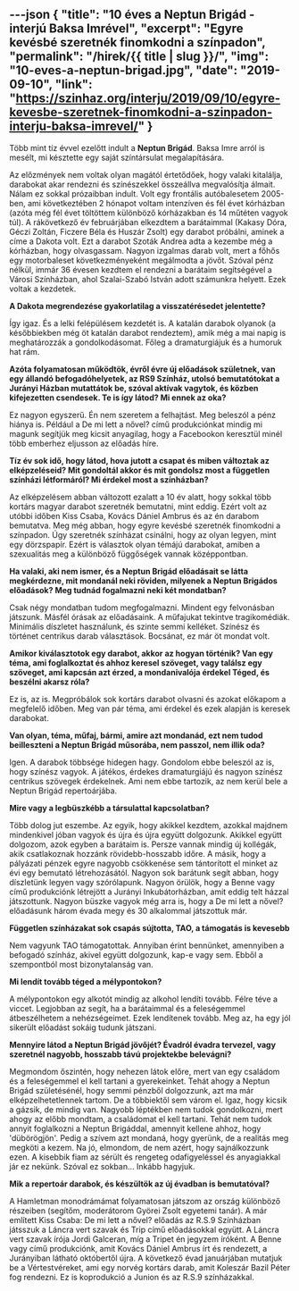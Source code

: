 ---json
{
    "title": "10 éves a Neptun Brigád - interjú Baksa Imrével",
    "excerpt": "Egyre kevésbé szeretnék finomkodni a színpadon",
    "permalink": "/hirek/{{ title | slug }}/",
    "img": "10-eves-a-neptun-brigad.jpg",
    "date": "2019-09-10",
    "link": "https://szinhaz.org/interju/2019/09/10/egyre-kevesbe-szeretnek-finomkodni-a-szinpadon-interju-baksa-imrevel/"
}
---

Több mint tíz évvel ezelőtt indult a **Neptun Brigád**. Baksa Imre arról is mesélt, mi késztette egy saját színtársulat megalapítására.

Az előzmények nem voltak olyan magától értetődőek, hogy valaki kitalálja, darabokat akar rendezni és színészekkel összeállva megvalósítja álmait. Nálam ez sokkal prózaibban indult. Volt egy frontális autóbalesetem 2005-ben, ami következtében 2 hónapot voltam intenzíven és fél évet kórházban (azóta még fél évet töltöttem különböző kórházakban és 14 műtéten vagyok túl). A rákövetkező év februárjában elkezdtem a barátaimmal (Kakasy Dóra, Géczi Zoltán, Ficzere Béla és Huszár Zsolt) egy darabot próbálni, aminek a címe a Dakota volt. Ezt a darabot Szoták Andrea adta a kezembe még a kórházban, hogy olvasgassam. Nagyon izgalmas darab volt, mert a főhős egy motorbaleset következményeként megálmodta a jövőt. Szóval pénz nélkül, immár 36 évesen kezdtem el rendezni a barátaim segítségével a Városi Színházban, ahol Szalai-Szabó István adott számunkra helyett. Ezek voltak a kezdetek.

**A Dakota megrendezése gyakorlatilag a visszatérésedet jelentette?**

Így igaz. És a lelki felépülésem kezdetét is. A katalán darabok olyanok (a későbbiekben még öt katalán darabot rendeztem), amik még a mai napig is meghatározzák a gondolkodásomat. Főleg a dramaturgiájuk és a humoruk hat rám.

**Azóta folyamatosan működtök, évről évre új előadások születnek, van egy állandó befogadóhelyetek, az RS9 Színház, utolsó bemutatótokat a Jurányi Házban mutattátok be, szóval aktívak vagytok, és közben kifejezetten csendesek. Te is így látod? Mi ennek az oka?**

Ez nagyon egyszerű. Én nem szeretem a felhajtást. Meg beleszól a pénz hiánya is. Például a De mi lett a nővel? című produkciónkat mindig mi magunk segítjük meg kicsit anyagilag, hogy a Facebookon keresztül minél több emberhez eljusson az előadás híre.

**Tíz év sok idő, hogy látod, hova jutott a csapat és miben változtak az elképzeléseid? Mit gondoltál akkor és mit gondolsz most a független színházi létformáról? Mi érdekel most a színházban?**

Az elképzelésem abban változott ezalatt a 10 év alatt, hogy sokkal több kortárs magyar darabot szeretnék bemutatni, mint eddig. Ezért volt az utóbbi időben Kiss Csaba, Kovács Dániel Ambrus és az én darabom bemutatva. Meg még abban, hogy egyre kevésbé szeretnék finomkodni a színpadon. Úgy szeretnék színházat csinálni, hogy az olyan legyen, mint egy dörzspapír. Ezért is választok olyan témájú darabokat, amiben a szexualitás meg a különböző függőségek vannak középpontban.

**Ha valaki, aki nem ismer, és a Neptun Brigád előadásait se látta megkérdezne, mit mondanál neki röviden, milyenek a Neptun Brigádos előadások? Meg tudnád fogalmazni neki két mondatban?**

Csak négy mondatban tudom megfogalmazni. Mindent egy felvonásban játszunk. Másfél órásak az előadásaink. A műfajukat tekintve tragikomédiák. Minimális díszletet használunk, és szinte semmi kelléket. Színész és történet centrikus darab választások. Bocsánat, ez már öt mondat volt.

**Amikor kiválasztotok egy darabot, akkor az hogyan történik? Van egy téma, ami foglalkoztat és ahhoz keresel szöveget, vagy találsz egy szöveget, ami kapcsán azt érzed, a mondanivalója érdekel Téged, és beszélni akarsz róla?**

Ez is, az is. Megpróbálok sok kortárs darabot olvasni és azokat előkapom a megfelelő időben. Meg van pár téma, ami érdekel és ezek alapján is keresek darabokat.

**Van olyan, téma, műfaj, bármi, amire azt mondanád, ezt nem tudod beilleszteni a Neptun Brigád műsorába, nem passzol, nem illik oda?**

Igen. A darabok többsége hidegen hagy. Gondolom ebbe beleszól az is, hogy színész vagyok. A játékos, érdekes dramaturgiájú és nagyon színész centrikus szövegek érdekelnek. Ami nem ebbe tartozik, az nem kerül bele a Neptun Brigád repertoárjába.

**Mire vagy a legbüszkébb a társulattal kapcsolatban?**

Több dolog jut eszembe. Az egyik, hogy akikkel kezdtem, azokkal majdnem mindenkivel jóban vagyok és újra és újra együtt dolgozunk. Akikkel együtt dolgozom, azok egyben a barátaim is. Persze vannak mindig új kollégák, akik csatlakoznak hozzánk rövidebb-hosszabb időre. A másik, hogy a pályázati pénzek egyre nagyobb csökkenése sem tántorított el minket az évi egy bemutató létrehozásától. Nagyon sok barátunk segít abban, hogy díszletünk legyen vagy szórólapunk. Nagyon örülök, hogy a Benne vagy című produkciónk létrejött a Jurányi Inkubátorházban, amit eddig telt házzal játszottunk. Nagyon büszke vagyok még arra is, hogy a De mi lett a nővel? előadásunk három évada megy és 30 alkalommal játszottuk már.

**Független színházakat sok csapás sújtotta, TAO, a támogatás is kevesebb**

Nem vagyunk TAO támogatottak. Annyiban érint bennünket, amennyiben a befogadó színház, akivel együtt dolgozunk, kap-e vagy sem. Ebből a szempontból most bizonytalanság van.

**Mi lendít tovább téged a mélypontokon?**

A mélypontokon egy alkotót mindig az alkohol lendíti tovább. Félre téve a viccet. Legjobban az segít, ha a barátaimmal és a feleségemmel átbeszélhetem a nehézségeimet. Ezek lendítenek tovább. Meg az, ha egy jól sikerült előadást sokáig tudunk játszani.

**Mennyire látod a Neptun Brigád jövőjét? Évadról évadra tervezel, vagy szeretnél nagyobb, hosszabb távú projektekbe belevágni?**

Megmondom őszintén, hogy nehezen látok előre, mert van egy családom és a feleségemmel el kell tartani a gyerekeinket. Tehát ahogy a Neptun Brigád születésénél, hogy semmi pénzből dolgozzunk, azt ma már elképzelhetetlennek tartom. De a többiektől sem várom el. Igaz, hogy kicsik a gázsik, de mindig van. Nagyobb léptékben nem tudok gondolkozni, mert ahogy az előbb mondtam, a családomat el kell tartani. Tehát nem tudok annyit foglalkozni a Neptun Brigáddal, amennyit kellene ahhoz, hogy &#39;dübörögjön&#39;. Pedig a szívem azt mondaná, hogy gyerünk, de a realitás meg megköti a kezem. Na jó, elmondom, de nem azért, hogy sajnálkozzunk ezen. A kisebbik fiam az sérült és rengeteg odafigyeléssel és anyagiakkal jár ez nekünk. Szóval ez sokban… Inkább hagyjuk.

**Mik a repertoár darabok, és készültök az új évadban is bemutatóval?**

A Hamletman monodrámámat folyamatosan játszom az ország különböző részeiben (segítőm, moderátorom Györei Zsolt egyetemi tanár). A már említett Kiss Csaba: De mi lett a nővel? előadás az R.S.9 Színházban játsszuk a Láncra vert szavak és Trip című előadásokkal együtt. A Láncra vert szavak írója Jordi Galceran, míg a Tripet én jegyzem íróként. A Benne vagy című produkciónk, amit Kovács Dániel Ambrus írt és rendezett, a Jurányiban látható októbertől újra. A következő évad januárjában mutatjuk be a Vértestvéreket, ami egy norvég kortárs darab, amit Koleszár Bazil Péter fog rendezni. Ez is koprodukció a Junion és az R.S.9 színházakkal.